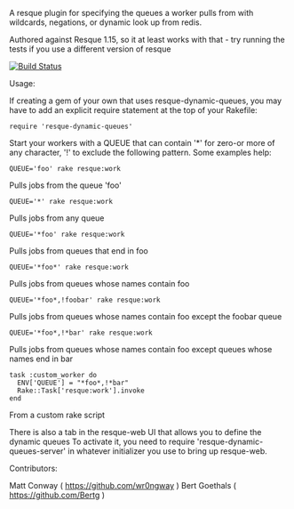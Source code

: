A resque plugin for specifying the queues a worker pulls from with wildcards, negations, or dynamic look up from redis.

Authored against Resque 1.15, so it at least works with that - try running the tests if you use a different version of resque

[![Build Status](https://secure.travis-ci.org/wr0ngway/resque-dynamic-queues.png)](http://travis-ci.org/wr0ngway/resque-dynamic-queues)

Usage:

If creating a gem of your own that uses resque-dynamic-queues, you may have to add an explicit require statement at the top of your Rakefile:

    require 'resque-dynamic-queues'

Start your workers with a QUEUE that can contain '\*' for zero-or more of any character, '!' to exclude the following pattern.  Some examples help:

    QUEUE='foo' rake resque:work

Pulls jobs from the queue 'foo'

    QUEUE='*' rake resque:work

Pulls jobs from any queue

    QUEUE='*foo' rake resque:work

Pulls jobs from queues that end in foo

    QUEUE='*foo*' rake resque:work

Pulls jobs from queues whose names contain foo

    QUEUE='*foo*,!foobar' rake resque:work

Pulls jobs from queues whose names contain foo except the foobar queue

    QUEUE='*foo*,!*bar' rake resque:work

Pulls jobs from queues whose names contain foo except queues whose names end in bar

    task :custom_worker do
      ENV['QUEUE'] = "*foo*,!*bar"
      Rake::Task['resque:work'].invoke
    end

From a custom rake script


There is also a tab in the resque-web UI that allows you to define the dynamic queues  To activate it, you need to require 'resque-dynamic-queues-server' in whatever initializer you use to bring up resque-web.


Contributors:

Matt Conway ( https://github.com/wr0ngway )
Bert Goethals ( https://github.com/Bertg )

